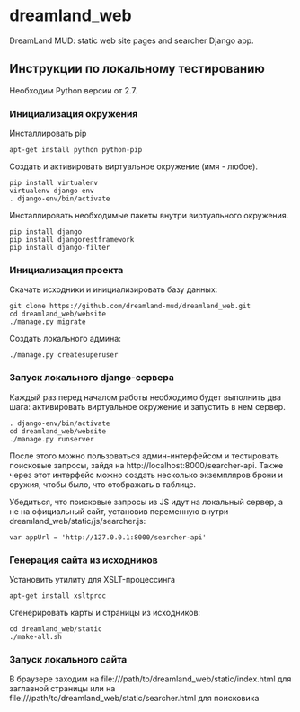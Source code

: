 # dreamland_web
DreamLand MUD: static web site pages and searcher Django app.

## Инструкции по локальному тестированию

Необходим Python версии от 2.7. 

### Инициализация окружения
Инсталлировать pip
```
apt-get install python python-pip
```
Создать и активировать виртуальное окружение (имя - любое).
```
pip install virtualenv
virtualenv django-env 
. django-env/bin/activate
```
Инсталлировать необходимые пакеты внутри виртуального окружения.
```
pip install django
pip install djangorestframework
pip install django-filter
```
### Инициализация проекта
Скачать исходники и инициализировать базу данных:
```
git clone https://github.com/dreamland-mud/dreamland_web.git
cd dreamland_web/website
./manage.py migrate
```
Создать локального админа:
```
./manage.py createsuperuser
```
### Запуск локального django-сервера
Каждый раз перед началом работы необходимо будет выполнить два шага:
активировать виртуальное окружение и запустить в нем сервер.
```
. django-env/bin/activate
cd dreamland_web/website
./manage.py runserver
```
После этого можно пользоваться админ-интерфейсом и тестировать поисковые запросы, зайдя на http://localhost:8000/searcher-api.
Также через этот интерфейс можно создать несколько экземпляров брони и оружия, чтобы было, что отображать в таблице.

Убедиться, что поисковые запросы из JS идут на локальный сервер, а не на официальный сайт, установив 
переменную внутри dreamland_web/static/js/searcher.js:
```
var appUrl = 'http://127.0.0.1:8000/searcher-api'
```
### Генерация сайта из исходников
Установить утилиту для XSLT-процессинга
```
apt-get install xsltproc
```
Сгенерировать карты и страницы из исходников:
```
cd dreamland_web/static
./make-all.sh
```

### Запуск локального сайта
В браузере заходим на file:///path/to/dreamland_web/static/index.html для заглавной страницы или на file:///path/to/dreamland_web/static/searcher.html для поисковика
